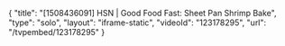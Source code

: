 {
    "title": "[1508436091] HSN | Good Food Fast: Sheet Pan Shrimp Bake",
    "type": "solo",
    "layout": "iframe-static",
    "videoId": "123178295",
    "url": "\/tvpembed\/123178295"
}